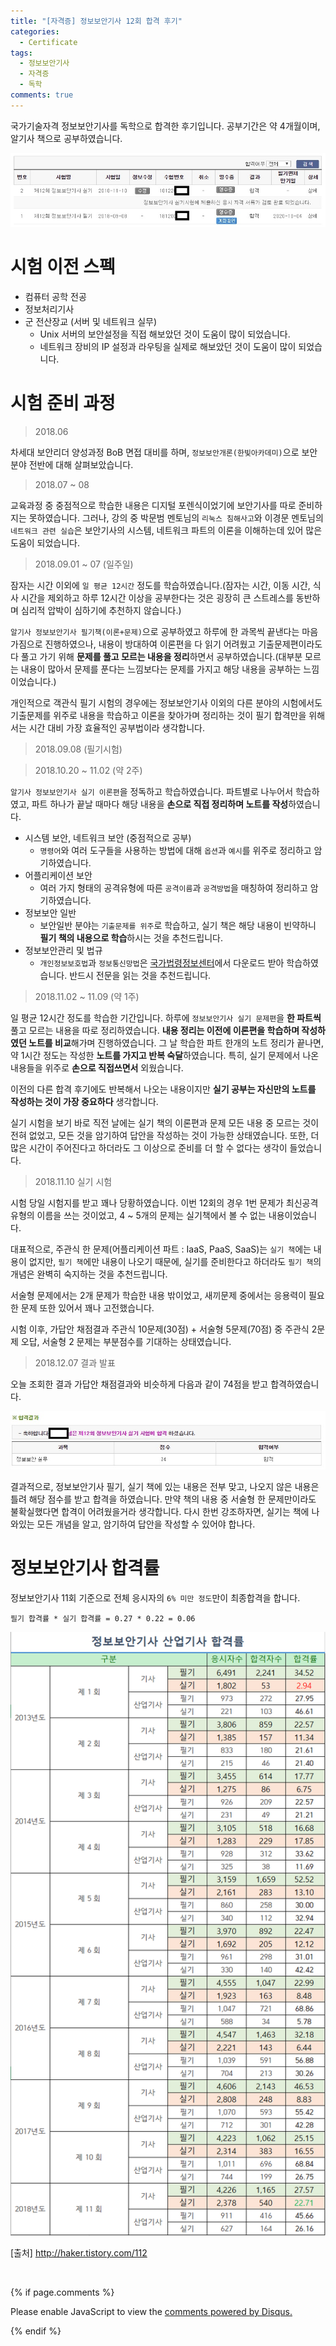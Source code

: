 ```yaml
---
title: "[자격증] 정보보안기사 12회 합격 후기"
categories:
  - Certificate
tags:
  - 정보보안기사
  - 자격증
  - 독학
comments: true
---
```


국가기술자격 정보보안기사를 독학으로 합격한 후기입니다. 공부기간은 약 4개월이며, 알기사 책으로 공부하였습니다.

<center><p><img src="/assets/2018-12-07-post-Engineer_information_security/1.jfif"></p></center>


# 시험 이전 스펙

- 컴퓨터 공학 전공
- 정보처리기사
- 군 전산장교 (서버 및 네트워크 실무)
  - Unix 서버의 보안설정을 직접 해보았던 것이 도움이 많이 되었습니다.
  - 네트워크 장비의 IP 설정과 라우팅을 실제로 해보았던 것이 도움이 많이 되었습니다.

# 시험 준비 과정

> 2018.06

차세대 보안리더 양성과정 BoB 면접 대비를 하며, `정보보안개론(한빛아카데미)`으로 보안분야 전반에 대해 살펴보았습니다.

> 2018.07 ~ 08

교육과정 중 중점적으로 학습한 내용은 디지털 포렌식이었기에 보안기사를 따로 준비하지는 못하였습니다. 그러나, 강의 중 박문범 멘토님의 `리눅스 침해사고`와 이경문 멘토님의 `네트워크 관련 실습`은 보안기사의 시스템, 네트워크 파트의 이론을 이해하는데 있어 많은 도움이 되었습니다.

> 2018.09.01 ~ 07 (일주일)

잠자는 시간 이외에 `일 평균 12시간` 정도를 학습하였습니다.(잠자는 시간, 이동 시간, 식사 시간을 제외하고 하루 12시간 이상을 공부한다는 것은 굉장히 큰 스트레스를 동반하며 심리적 압박이 심하기에 추천하지 않습니다.)

`알기사 정보보안기사 필기책(이론+문제)`으로 공부하였고 하루에 한 과목씩 끝낸다는 마음가짐으로 진행하였으나, 내용이 방대하여 이론편을 다 읽기 어려웠고 기출문제편이라도 다 풀고 가기 위해 **문제를 풀고 모르는 내용을 정리**하면서 공부하였습니다.(대부분 모르는 내용이 많아서 문제를 푼다는 느낌보다는 문제를 가지고 해당 내용을 공부하는 느낌이었습니다.)

<div class="notice">
개인적으로 객관식 필기 시험의 경우에는 정보보안기사 이외의 다른 분야의 시험에서도 기출문제를 위주로 내용을 학습하고 이론을 찾아가며 정리하는 것이 필기 합격만을 위해서는 시간 대비 가장 효율적인 공부법이라 생각합니다.
</div>

> 2018.09.08 (필기시험)

> 2018.10.20 ~ 11.02 (약 2주)

`알기사 정보보안기사 실기 이론편`을 정독하고 학습하였습니다. 파트별로 나누어서 학습하였고, 파트 하나가 끝날 때마다 해당 내용을 **손으로 직접 정리하며 노트를 작성**하였습니다.

- 시스템 보안, 네트워크 보안 (중점적으로 공부)
  - `명령어`와 여러 도구들을 사용하는 방법에 대해 `옵션`과 `예시`를 위주로 정리하고 암기하였습니다.
- 어플리케이션 보안
  - 여러 가지 형태의 공격유형에 따른 `공격이름`과 `공격방법`을 매칭하여 정리하고 암기하였습니다.
- 정보보안 일반
  - 보안일반 분야는 `기출문제를 위주`로 학습하고, 실기 책은 해당 내용이 빈약하니 **필기 책의 내용으로 학습**하시는 것을 추천드립니다.
- 정보보안관리 및 법규
  - `개인정보보호법`과 `정보통신망법`은 [국가법령정보센터](www.law.go.kr)에서 다운로드 받아 학습하였습니다. 반드시 전문을 읽는 것을 추천드립니다.

> 2018.11.02 ~ 11.09 (약 1주)

일 평균 12시간 정도를 학습한 기간입니다. 하루에 `정보보안기사 실기 문제편`을 **한 파트씩** 풀고 모르는 내용을 따로 정리하였습니다. **내용 정리는 이전에 이론편을 학습하며 작성하였던 노트를 비교**해가며 진행하였습니다. 그 날 학습한 파트 한개의 노트 정리가 끝나면, 약 1시간 정도는 작성한 **노트를 가지고 반복 숙달**하였습니다. 특히, 실기 문제에서 나온 내용들을 위주로 **손으로 직접쓰면서** 외웠습니다.

이전의 다른 합격 후기에도 반복해서 나오는 내용이지만 **실기 공부는 자신만의 노트를 작성하는 것이 가장 중요하다** 생각합니다.

실기 시험을 보기 바로 직전 날에는 실기 책의 이론편과 문제 모든 내용 중 모르는 것이 전혀 없었고, 모든 것을 암기하여 답안을 작성하는 것이 가능한 상태였습니다. 또한, 더 많은 시간이 주어진다고 하더라도 그 이상으로 준비를 더 할 수 없다는 생각이 들었습니다.

> 2018.11.10 실기 시험

시험 당일 시험지를 받고 꽤나 당황하였습니다. 이번 12회의 경우 1번 문제가 최신공격유형의 이름을 쓰는 것이었고, 4 ~ 5개의 문제는 실기책에서 볼 수 없는 내용이었습니다.

대표적으로, 주관식 한 문제(어플리케이션 파트 : IaaS, PaaS, SaaS)는 `실기 책`에는 내용이 없지만, `필기 책`에만 내용이 나오기 때문에, 실기를 준비한다고 하더라도 `필기 책`의 개념은 완벽히 숙지하는 것을 추천드립니다. 

서술형 문제에서는 2개 문제가 학습한 내용 밖이었고, 새끼문제 중에서는 응용력이 필요한 문제 또한 있어서 꽤나 고전했습니다.

시험 이후, 가답안 채점결과 주관식 10문제(30점) + 서술형 5문제(70점) 중 주관식 2문제 오답, 서술형 2 문제는 부분점수를 기대하는 상태였습니다.

> 2018.12.07 결과 발표

오늘 조회한 결과 가답안 채점결과와 비슷하게 다음과 같이 74점을 받고 합격하였습니다.

<center><p><img src="/assets/2018-12-07-post-Engineer_information_security/2.jfif"></p></center>

<div class="notice">
결과적으로, 정보보안기사 필기, 실기 책에 있는 내용은 전부 맞고, 나오지 않은 내용은 틀려 해당 점수를 받고 합격을 하였습니다. 만약 책의 내용 중 서술형 한 문제만이라도 불확실했다면 합격이 어려웠을거라 생각합니다. 다시 한번 강조하자면, 실기는 책에 나와있는 모든 개념을 알고, 암기하여 답안을 작성할 수 있어야 합나다.
</div>

# 정보보안기사 합격률

정보보안기사 11회 기준으로 전체 응시자의 `6% 미만 정도`만이 최종합격을 합니다.

```
필기 합격률 * 실기 합격률 = 0.27 * 0.22 = 0.06
```

<center><p><img src="/assets/2018-12-07-post-Engineer_information_security/3.png"></p></center>

[출처] http://haker.tistory.com/112

<br>

{% if page.comments %}

<div id="disqus_thread"></div>
<script>

/**
*  RECOMMENDED CONFIGURATION VARIABLES: EDIT AND UNCOMMENT THE SECTION BELOW TO INSERT DYNAMIC VALUES FROM YOUR PLATFORM OR CMS.
*  LEARN WHY DEFINING THESE VARIABLES IS IMPORTANT: https://disqus.com/admin/universalcode/#configuration-variables*/
/*
var disqus_config = function () {
this.page.url = PAGE_URL;  // Replace PAGE_URL with your page's canonical URL variable
this.page.identifier = PAGE_IDENTIFIER; // Replace PAGE_IDENTIFIER with your page's unique identifier variable
};
*/
(function() { // DON'T EDIT BELOW THIS LINE
var d = document, s = d.createElement('script');
s.src = 'https://https-c0msherl0ck-github-io.disqus.com/embed.js';
s.setAttribute('data-timestamp', +new Date());
(d.head || d.body).appendChild(s);
})();
</script>
<noscript>Please enable JavaScript to view the <a href="https://disqus.com/?ref_noscript">comments powered by Disqus.</a></noscript>
                            
{% endif %}
